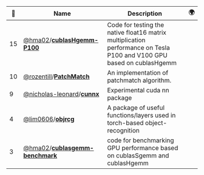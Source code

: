 |:star2: | Name | Description | 🌍|
|---|---|---|---|
|15|[@hma02](https://github.com/hma02)/[**cublasHgemm-P100**](https://github.com/hma02/cublasHgemm-P100)|Code for testing the native float16 matrix multiplication performance on Tesla P100 and V100 GPU based on cublasHgemm||
|10|[@rozentill](https://github.com/rozentill)/[**PatchMatch**](https://github.com/rozentill/PatchMatch)|An implementation of patchmatch algorithm.||
|9|[@nicholas-leonard](https://github.com/nicholas-leonard)/[**cunnx**](https://github.com/nicholas-leonard/cunnx)|Experimental cuda nn package||
|4|[@lim0606](https://github.com/lim0606)/[**objrcg**](https://github.com/lim0606/objrcg)|A package of useful functions/layers used in torch-based object-recognition||
|3|[@hma02](https://github.com/hma02)/[**cublasgemm-benchmark**](https://github.com/hma02/cublasgemm-benchmark)|code for benchmarking GPU performance based on cublasSgemm and cublasHgemm||

